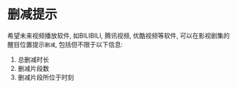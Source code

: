 # 删减提示

希望未来视频播放软件, 如BILIBILI, 腾讯视频, 优酷视频等软件, 可以在影视剧集的醒目位置提示`删减`, 包括但不限于以下信息:

1. 总删减时长
2. 删减片段数
3. 删减片段所位于时刻